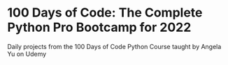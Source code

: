 # 100 Days of Code: The Complete Python Pro Bootcamp for 2022

Daily projects from the 100 Days of Code Python Course taught by Angela Yu on Udemy
